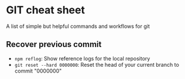 # GIT cheat sheet

A list of simple but helpful commands and workflows for git

## Recover previous commit
* `npm reflog`: Show reference logs for the local repository
* `git reset --hard 0000000`: Reset the head of your current branch to commit "0000000"
